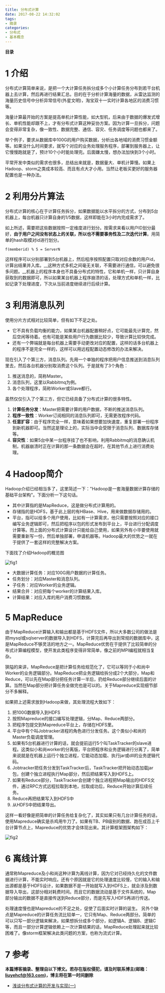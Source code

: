 ```yaml
---
title: 分布式计算
date: 2017-08-22 14:32:02
tags: 
- 摘录
categories: 
- 分布式
- 基本概念
---
```


__目录__

<!-- toc -->
<!--more-->

# 1 介绍

分布式计算简单来说，是把一个大计算任务拆分成多个小计算任务分布到若干台机器上去计算，然后再进行结果汇总。目的在于分析计算海量的数据，从雷达监测的海量历史信号中分析异常信号(外星文明)，淘宝双十一实时计算各地区的消费习惯等。

海量计算最开始的方案是提高单机计算性能，如大型机，后来由于数据的爆发式增长、单机性能却跟不上，才有分布式计算这种妥协方案。因为计算一旦拆分，问题会变得非常复杂，像一致性、数据完整、通信、容灾、任务调度等问题也都来了。

举个例子，要求从数据库中100G的用户购买数据，分析出各地域的消费习惯金额等。如果没什么时间要求，就写个对应的业务处理服务程序，部署到服务器上，让它慢慢跑就是了，预计10个小时能处理完。后面嫌太慢，想办法加快到3个小时。

平常开发中类似的需求也很多，总结出来就是，数据量大、单机计算慢。如果上Hadoop、storm之类成本较高、而且有点大才小用。当然让老板买更好的服务器配置也是一种办法。

# 2 利用分片算法

分布式计算的核心在于计算任务拆分，如果数据能以水平拆分的方式，分布到5台机器上，每台机器只计算自身的1/5数据，这样即能在3小时内完成需求了。

如上所述，需要把这些数据按照一定维度进行划分。按需求来看以用户ID划分最好，__由于用户之间没有状态上的关联，所以也不需要事务性及二次迭代计算__。用简单的hash取模对id进行划分。

```
f(memberid) % 5 = ServerN
```

这样程序可以分别部署到5台机器上，然后程序按照配置只取对应余数的用户id，计算出结果并入库。__这种方式多机之间毫无关联，不需要进行通信，可以避免很多问题。__机器上的程序本身也不具备分布式的特性，它和单机一样，只计算自身获取到的数据即可，所以如果某台机器上程序崩溃的话，处理方式和单机一样，比如记录下处理进度，下次从当前进度继续进行后续计算。

# 3 利用消息队列

使用分片方式相对比较简单，但有如下不足之处。

* 它不具有负载均衡的能力，如果某台机器配置稍好点，它可能最先计算完，然后空闲等待着。也有可能是某些用户行为数据比较少，导致计算比较快完成。
* 还有一个弊端就是每台机器上需要手动更改对应的配置，这样的话多台机器上的程序不是完全一样的，这样可以用远程配置动态修改的办法来解决。

现在引入了个第三方，消息队列。先用一个单独的程序把用户信息推送到消息队列里去，然后各台机器分别取消费这个队列。于是就有了3个角色：

1. 推送消息的，简称Master。
1. 消息队列，这里以Rabbitmq为例。
1. 各个处理程序，简称Worker或Slave都行。

虽然仅仅引入了个第三方，但它已经具备了分布式计算的很多特性。

1. __计算任务分发__：Master把需要计算的用户数据，不断的推送消息队列。
1. __程序一致性__：Worker订阅相同的消息队列即可，无需更改程序代码。
1. __任意扩容__：由于程序完全一样，意味着如果想要加快速度，重复部署一份程序到新机器即可。当然这是理论上的，实际当中会受限于消息队列、数据库存储等。
1. __容灾性__：如果5台中某一台程序挂了也不影响，利用Rabbitmq的消息确认机制，机器崩溃时正在计算的那一条数据会在超时，在其他节点上进行消费处理。

# 4 Hadoop简介

Hadoop介绍已经相当多了，这里简述一下："Hadoop是一套海量数据计算存储的基础平台架构"。下面分析一下这句话。

* 其中计算指的是MapReduce，这是做分布式计算用的。
* 存储指的是HDFS，基于此上层的有HBase、Hive，用来做数据存储用的。
* 平台，指可以给多个用户使用，比如有一计算需求，他只需要按照对应的接口编写业务逻辑即可，然后把程序以包的形式发布到平台上，平台进行分配调度计算等。而上面的分布式计算设计只能给自己使用，如果另外有小华要使用就需要重新写一份，然后单独部署，申请机器等。Hadoop最大的优势之一就在于提供了一套这样的完整解决方案。

下面找了介绍Hadoop的概览图

![fig1](/images/分布式计算/fig1.jpg)

* 大数据计算任务：对应100G用户数据的计算任务。
* 任务划分：对应Master和消息队列。
* 子任务：对应Worker的业务逻辑。
* 结果合并：对应把每个worker的计算结果入库。
* 计算结果：对应入库的用户消费习惯数据。

# 5 MapReduce

由于MapReduce计算输入和输出都是基于HDFS文件，所以大多数公司的做法是把mysql或sqlserver的数据导入到HDFS，计算完后再导出到常规的数据库中，这是MapReduce不够灵活的地方之一。MapReduce优势在于提供了比较简单的分布式计算编程模型，使开发此类程序变得非常简单，像之前的MPI编程就相当复杂。

狭隘的来讲，MapReduce是把计算任务给规范化了，它可以等同于小和尚中Worker的业务逻辑部分。MapReduce把业务逻辑给拆分成2个大部分，Map和Reduce，可以先在Map部分把任务计算一半后，扔给Reduce部分继续后面的计算。当然在Map部分把计算任务全做完也是可以的。关于Mapreduce实现细节部分不多解释。

如果把上述需求放到Hadoop来做，其处理流程大致如下：

1. 把100G数据导入到HDFS
1. 按照Mapreduce的接口编写处理逻辑，分Map、Reduce两部分。
1. 把程序包提交到Mapreduce平台上，存储在HDFS里。
1. 平台中有个叫Jobtracker进程的角色进行分发任务。这个类似小和尚的Master负载调度管理。
1. 如果有5台机器进行计算的话，就会提前运行5个叫TaskTracker的slave进程。这类似小和尚worker的分离版，平台把程序和业务逻辑进行分离了，简单来说就是在机器上运行个独立进程，它能动态加载、执行jar或dll的业务逻辑代码。
1. Jobtracker把任务分发到TaskTracker后，TaskTracker把开始动态加载jar包，创建个独立进程执行Map部分，然后把结果写入到HDFS上。
1. 如果有Reduce部分，TaskTracker会创建个独立进程把Map输出的HDFS文件，通过RPC方式远程拉取到本地，拉取成功后，Reduce开始计算后续任务。
1. Reduce再把结果写入到HDFS中
1. 从HDFS中把结果导出。

这样一看好像是把简单的计算任务给复杂化了，其实如果只有几台计算任务的话，使用Mapreduce确实是杀鸡用牛刀了。如果有TB、PB级别的数据、跑在成百上千台计算节点上，Mapreduce的优势才会体现出来。其计算框架图架构如下：

![fig2](/images/分布式计算/fig2.jpg)

# 6 离线计算

通常称Mapreduce及小和尚这种计算为离线计算，因为它对已经持久化的文件数据进行计算，不能实时响应。还有个原因就是它的处理速度比较慢，它的输入和输出源都是基于HDFS设计，如果数据不是一开始就写入到HDFS上，就会涉及到数据导入导出，这部分相对耗费时间。而且它的数据流动是基于文件系统的，Map部分输出的数据不是直接传送到Reduce部分，而是先写入HDFS再进行传送。

处理速度慢也是Mapreduce的不足之处，促使了后面实时计算的诞生。
另外个缺点是Mapreduce的计算任务流比较单一，它只有Map、Reduce两部分。简单的可以只写一部分逻辑来解决，如果想拆分成多个部分，如逻辑A、逻辑B、逻辑C等，而且一部分计算逻辑依赖上一次计算结果的话，MapReduce处理起来就比较困难了。像storm框架解决此类问题的方案，也称为流式计算。

# 7 参考

__本篇博客摘录、整理自以下博文。若存在版权侵犯，请及时联系博主(邮箱：liuyehcf@163.com)，博主将在第一时间删除__

* [浅谈分布式计算的开发与实现(一)](http://www.cnblogs.com/mushroom/p/4959904.html)

